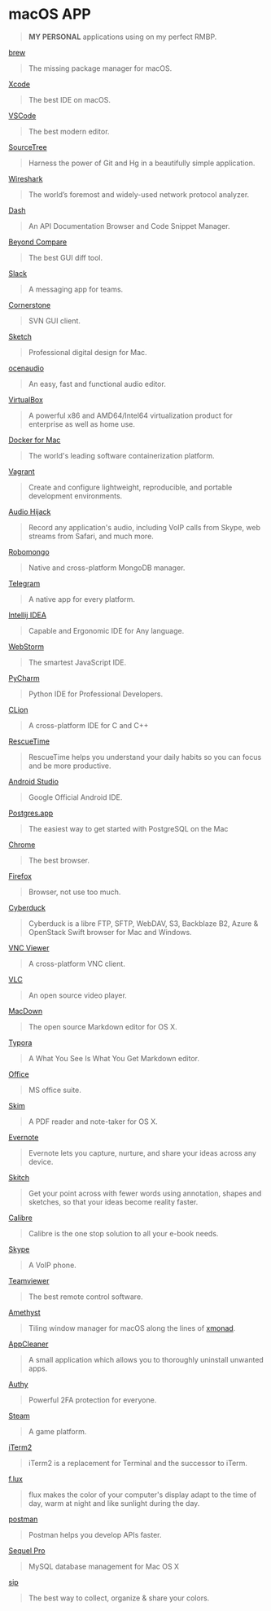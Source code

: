 # macOS APP

> **MY PERSONAL** applications using on my perfect RMBP.

[brew](http://brew.sh/)

> The missing package manager for macOS.

[Xcode](https://developer.apple.com/xcode/)

> The best IDE on macOS.

[VSCode](http://code.visualstudio.com/)

> The best modern editor.

[SourceTree](https://www.sourcetreeapp.com/)

> Harness the power of Git and Hg in a beautifully simple application.

[Wireshark](https://www.wireshark.org/)

> The world’s foremost and widely-used network protocol analyzer.

[Dash](https://kapeli.com/dash)

> An API Documentation Browser and Code Snippet Manager.

[Beyond Compare](http://scootersoftware.com/)

> The best GUI diff tool.

[Slack](https://slack.com/)

> A messaging app for teams.


[Cornerstone](http://svncornerstone.com/)

> SVN GUI client.

[Sketch](https://www.sketchapp.com/)

> Professional digital design for Mac.

[ocenaudio](https://www.ocenaudio.com/)

> An easy, fast and functional audio editor.

[VirtualBox](https://www.virtualbox.org/)

> A powerful x86 and AMD64/Intel64 virtualization product for enterprise as well as home use.

[Docker for Mac](https://docs.docker.com/docker-for-mac/)

> The world's leading software containerization platform.

[Vagrant](https://www.vagrantup.com/)

> Create and configure lightweight, reproducible, and portable development environments.

[Audio Hijack](https://rogueamoeba.com/audiohijack/)

> Record any application's audio, including VoIP calls from Skype, web streams from Safari, and much more.

[Robomongo](https://robomongo.org/)

> Native and cross-platform MongoDB manager.

[Telegram](https://telegram.org/)

> A native app for every platform.

[Intellij IDEA](https://www.jetbrains.com/idea/)

> Capable and Ergonomic IDE for Any language.

[WebStorm](https://www.jetbrains.com/webstorm/)

> The smartest JavaScript IDE.

[PyCharm](https://www.jetbrains.com/pycharm/)

> Python IDE for Professional Developers.

[CLion](https://www.jetbrains.com/clion/)

> A cross-platform IDE for C and C++

[RescueTime](https://www.rescuetime.com/)

> RescueTime helps you understand your daily habits so you can focus and be more productive.

[Android Studio](https://developer.android.com/studio/index.html)

> Google Official Android IDE.

[Postgres.app](http://postgresapp.com/)

> The easiest way to get started with PostgreSQL on the Mac

[Chrome](https://www.google.com/intl/en/chrome/browser/desktop/)

> The best browser.

[Firefox](https://www.mozilla.org/en-GB/firefox/new/)

> Browser, not use too much.

[Cyberduck](https://cyberduck.io/)

> Cyberduck is a libre FTP, SFTP, WebDAV, S3, Backblaze B2, Azure & OpenStack Swift browser for Mac and Windows.

[VNC Viewer](https://www.realvnc.com/download/viewer/)

> A cross-platform VNC client.

[VLC](http://www.videolan.org/vlc/)

> An open source video player.

[MacDown](http://macdown.uranusjr.com/)

> The open source Markdown editor for OS X.

[Typora](http://www.typora.io/)

> A What You See Is What You Get Markdown editor.

[Office](https://login.microsoftonline.com/)

> MS office suite.

[Skim](http://skim-app.sourceforge.net/)

> A PDF reader and note-taker for OS X.

[Evernote](https://evernote.com/)

> Evernote lets you capture, nurture, and share your ideas across any device.

[Skitch](https://evernote.com/skitch/)

> Get your point across with fewer words using annotation, shapes and sketches, so that your ideas become reality faster.

[Calibre](http://calibre-ebook.com/)

> Calibre is the one stop solution to all your e-book needs.

[Skype](https://www.skype.com/en/)

> A VoIP phone.

[Teamviewer](https://www.teamviewer.com/en/)

> The best remote control software.

[Amethyst](https://ianyh.com/amethyst/)

> Tiling window manager for macOS along the lines of [xmonad](http://xmonad.org/).

[AppCleaner](http://freemacsoft.net/appcleaner/)

> A small application which allows you to thoroughly uninstall unwanted apps.

[Authy](https://www.authy.com/)

> Powerful 2FA protection for everyone.

[Steam](http://store.steampowered.com/)

> A game platform.

[iTerm2](https://www.iterm2.com/)

> iTerm2 is a replacement for Terminal and the successor to iTerm.

[f.lux](https://justgetflux.com/)

> flux makes the color of your computer's display adapt to the time of day, warm at night and like sunlight during the day.

[postman](https://www.getpostman.com/)

> Postman helps you develop APIs faster.

[Sequel Pro](http://sequelpro.com/)

> MySQL database management for Mac OS X

[sip](http://sipapp.io/)

> The best way to collect, organize & share your colors.
